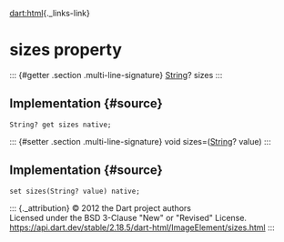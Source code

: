 [dart:html](../../dart-html/dart-html-library){._links-link}

sizes property
==============

::: {#getter .section .multi-line-signature}
[String](../../dart-core/string-class)? sizes
:::

Implementation {#source}
--------------

``` {.language-dart data-language="dart"}
String? get sizes native;
```

::: {#setter .section .multi-line-signature}
void sizes=([String](../../dart-core/string-class)? value)
:::

Implementation {#source}
--------------

``` {.language-dart data-language="dart"}
set sizes(String? value) native;
```

::: {._attribution}
© 2012 the Dart project authors\
Licensed under the BSD 3-Clause \"New\" or \"Revised\" License.\
<https://api.dart.dev/stable/2.18.5/dart-html/ImageElement/sizes.html>
:::
